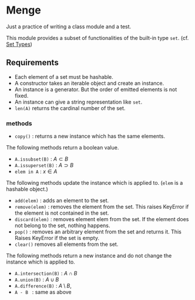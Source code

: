 # Menge

Just a practice of writing a class module and a test.

This module provides a subset of functionalities of the built-in type `set`.
(cf. [Set Types](https://docs.python.org/3.4/library/stdtypes.html#set-types-set-frozenset))


## Requirements 

- Each element of a set must be hashable.
- A constructor takes an iterable object and create an instance. 
- An instance is a generator. But the order of emitted elements is not fixed.
- An instance can give a string representation like `set`.
- `len(A)` returns the cardinal number of the set.

### methods

- `copy()` : returns a new instance which has the same elements.

The following methods return a boolean value. 

- `A.issubset(B)` :  $A \subset B$
- `A.issuperset(B)` : $A \supset B$
- `elem in A` : $x \in A$

The following methods update the instance which is applied to. (`elem` is a
hashable object.)

- `add(elem)` : adds an element to the set.
- `remove(elem)` : removes the element from the set.
  This raises KeyError if the element is not contained in the set.
- `discard(elem)` : removes element elem from the set. 
  If the element does not belong to the set, nothing happens.
- `pop()` : removes an arbitrary element from the set and returns it.
  This Raises KeyError if the set is empty.
- `clear()` removes all elements from the set.

The following methods return a new instance and do not change the instance
which is applied to.

- `A.intersection(B)` : $A \cap B$
- `A.union(B)` : $A \cup B$
- `A.difference(B)` : $A \setminus B$,
- `A - B ` : same as above

